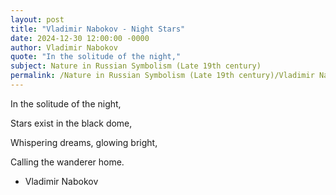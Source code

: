```yaml
---
layout: post
title: "Vladimir Nabokov - Night Stars"
date: 2024-12-30 12:00:00 -0000
author: Vladimir Nabokov
quote: "In the solitude of the night,"
subject: Nature in Russian Symbolism (Late 19th century)
permalink: /Nature in Russian Symbolism (Late 19th century)/Vladimir Nabokov/Vladimir Nabokov - Night Stars
---
```


In the solitude of the night,

Stars exist in the black dome,

Whispering dreams, glowing bright,

Calling the wanderer home.


- Vladimir Nabokov
